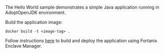 The Hello World sample demonstrates a simple Java application running in AdoptOpenJDK environment.

Build the application image:

```
docker build -t <image-tag> .
```
Follow instructions [here](https://support.fortanix.com/hc/en-us/articles/360046217731-Using-Fortanix-Enclave-Manager-to-Build-an-Enclave-OS-Spring-Application) to build and deploy the application using Fortanix Enclave Manager.
